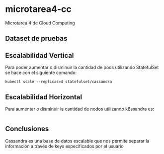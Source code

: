 # microtarea4-cc
Microtarea 4 de Cloud Computing

## Dataset de pruebas

## Escalabilidad Vertical

Para poder aumentar o disminuir la cantidad de pods utilizando StatefulSet se hace con el siguiente comando:

```
kubectl scale --replicas=4 statefulset/cassandra
```

## Escalabilidad Horizontal

Para aumentar o disminuir la cantidad de nodos utilizando k8ssandra es:
```
```

## Conclusiones

Cassandra es una base de datos escalable que nos permite separar la información a través de keys especificados por el usuario
